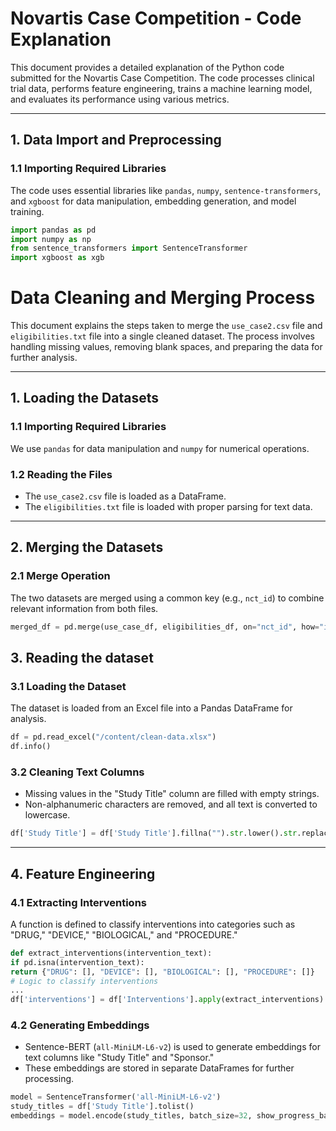 # **Novartis Case Competition - Code Explanation**

This document provides a detailed explanation of the Python code submitted for the Novartis Case Competition. The code processes clinical trial data, performs feature engineering, trains a machine learning model, and evaluates its performance using various metrics.

---

## **1. Data Import and Preprocessing**

### **1.1 Importing Required Libraries**
The code uses essential libraries like `pandas`, `numpy`, `sentence-transformers`, and `xgboost` for data manipulation, embedding generation, and model training.

```python
import pandas as pd
import numpy as np
from sentence_transformers import SentenceTransformer
import xgboost as xgb
```

# **Data Cleaning and Merging Process**

This document explains the steps taken to merge the `use_case2.csv` file and `eligibilities.txt` file into a single cleaned dataset. The process involves handling missing values, removing blank spaces, and preparing the data for further analysis.

---

## **1. Loading the Datasets**

### **1.1 Importing Required Libraries**
We use `pandas` for data manipulation and `numpy` for numerical operations.


### **1.2 Reading the Files**
- The `use_case2.csv` file is loaded as a DataFrame.
- The `eligibilities.txt` file is loaded with proper parsing for text data.

---

## **2. Merging the Datasets**

### **2.1 Merge Operation**
The two datasets are merged using a common key (e.g., `nct_id`) to combine relevant information from both files.

```python 
merged_df = pd.merge(use_case_df, eligibilities_df, on="nct_id", how="inner")
```
## **3. Reading the dataset**

### **3.1 Loading the Dataset**
The dataset is loaded from an Excel file into a Pandas DataFrame for analysis.

```python 
df = pd.read_excel("/content/clean-data.xlsx")
df.info()
```

### **3.2 Cleaning Text Columns**
- Missing values in the "Study Title" column are filled with empty strings.
- Non-alphanumeric characters are removed, and all text is converted to lowercase.
```python 
df['Study Title'] = df['Study Title'].fillna("").str.lower().str.replace(r"[^a-z0-9\s]", "", regex=True)
``` 

---

## **4. Feature Engineering**

### **4.1 Extracting Interventions**
A function is defined to classify interventions into categories such as "DRUG," "DEVICE," "BIOLOGICAL," and "PROCEDURE."
```python 
def extract_interventions(intervention_text):
if pd.isna(intervention_text):
return {"DRUG": [], "DEVICE": [], "BIOLOGICAL": [], "PROCEDURE": []}
# Logic to classify interventions
...
df['interventions'] = df['Interventions'].apply(extract_interventions)
```

### **4.2 Generating Embeddings**
- Sentence-BERT (`all-MiniLM-L6-v2`) is used to generate embeddings for text columns like "Study Title" and "Sponsor."
- These embeddings are stored in separate DataFrames for further processing.
```python 
model = SentenceTransformer('all-MiniLM-L6-v2')
study_titles = df['Study Title'].tolist()
embeddings = model.encode(study_titles, batch_size=32, show_progress_bar=True)
```

  
 






